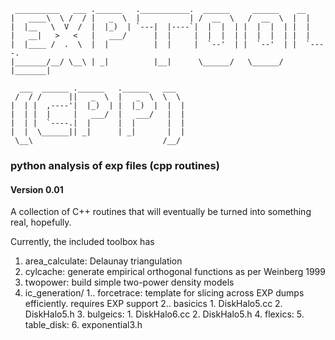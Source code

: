      __________   ___ .______   .___________.  ______     ______    __      
    |   ____\  \ /  / |   _  \  |           | /  __  \   /  __  \  |  |     
    |  |__   \  V  /  |  |_)  | `---|  |----`|  |  |  | |  |  |  | |  |     
    |   __|   >   <   |   ___/      |  |     |  |  |  | |  |  |  | |  |     
    |  |____ /  .  \  |  |          |  |     |  `--'  | |  `--'  | |  `----.
    |_______/__/ \__\ | _|          |__|      \______/   \______/  |_______|

      ___  ______ .______   .______   ___  
     /  / /      ||   _  \  |   _  \  \  \ 
    |  | |  ,----'|  |_)  | |  |_)  |  |  |
    |  | |  |     |   ___/  |   ___/   |  |
    |  | |  `----.|  |      |  |       |  |
    |  |  \______|| _|      | _|       |  |
     \__\                             /__/ 
### python analysis of exp files (cpp routines)


#### Version 0.01
A collection of C++ routines that will eventually be turned into something real, hopefully.

Currently, the included toolbox has
1. area_calculate: Delaunay triangulation
2. cylcache: generate empirical orthogonal functions as per Weinberg 1999
3. twopower: build simple two-power density models
4. ic_generation/
   1.. forcetrace: template for slicing across EXP dumps efficiently. requires EXP support
   2.. basicics
	   1. DiskHalo5.cc
	   2. DiskHalo5.h
   3. bulgeics:
	   1. DiskHalo6.cc
	   2. DiskHalo5.h
   4. flexics:
   5. table_disk:
   6. exponential3.h




